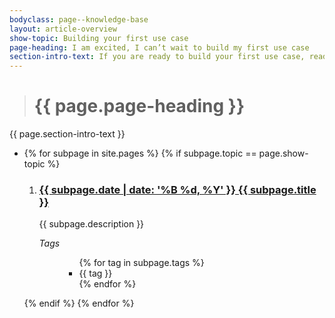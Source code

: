 ```yaml
---
bodyclass: page--knowledge-base
layout: article-overview
show-topic: Building your first use case
page-heading: I am excited, I can’t wait to build my first use case
section-intro-text: If you are ready to build your first use case, read these articles to get a flying start.
---
```


<!-- THIS PAGE CONTAINS THE INDEX FOR THIS FOLDER -->

> # {{ page.page-heading }}

{{ page.section-intro-text }}

<ul class="article-overview">
    <li>
        {% for subpage in site.pages %}
            {% if subpage.topic == page.show-topic %}
                <ol>
                    <li><h3><a href="{{ subpage.url }}">{{ subpage.date | date: '%B %d, %Y' }} {{ subpage.title }}</a></h3>
                        <p>
                            {{ subpage.description }}
                        </p>
                        <dl class="tags">
                            <dt><i>Tags</i></dt>
                            <dd>
                                <ul class="tags">
                        			{% for tag in subpage.tags %}
                    					<li>{{ tag }}</li>
                    				{% endfor %}
                    			</ul>
                            </dd>
                        </dl>
                    </li>
                </ol>
            {% endif %}
        {% endfor %}
    </li>
</ul>